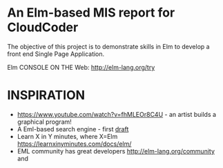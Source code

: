 # An Elm-based MIS report for CloudCoder 


The objective of this project is to demonstrate skills in Elm 
to develop a front end Single Page Application. 

Elm CONSOLE ON THE Web: http://elm-lang.org/try


# INSPIRATION 
- https://www.youtube.com/watch?v=fhMLEOr8C4U - an artist builds a graphical program! 
- A Eml-based search engine - first [draft](/search.eml.md)
- Learn X in Y minutes, where X=Elm https://learnxinyminutes.com/docs/elm/
- EML community has great developers http://elm-lang.org/community and 
